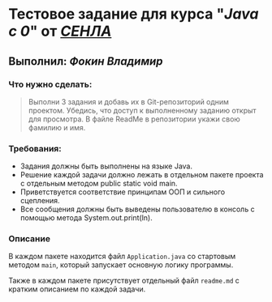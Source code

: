 # Тестовое задание для курса "_Java с 0_" от [_СЕНЛА_](https://xn--80ajshs.xn--p1ai/courses/)

## Выполнил: _Фокин Владимир_

### Что нужно сделать: 

>Выполни 3 задания и добавь их в Git-репозиторий одним проектом. 
Убедись, что доступ к выполненному заданию открыт для просмотра. В файле ReadMe в репозитории укажи свою фамилию и имя.

### Требования:
- Задания должны быть выполнены на языке Java.
- Решение каждой задачи должно лежать в отдельном пакете проекта с отдельным методом public static void main.
- Приветствуется соответствие принципам ООП и сильного сцепления.
- Все сообщения должны быть выведены пользователю в консоль с помощью метода System.out.print(ln).

### Описание

В каждом пакете находится файл ```Application.java``` со стартовым методом ```main```, который запускает основную логику программы.

Также в каждом пакете присутствует отдельный файл ```readme.md``` с кратким описанием по каждой задачи.


